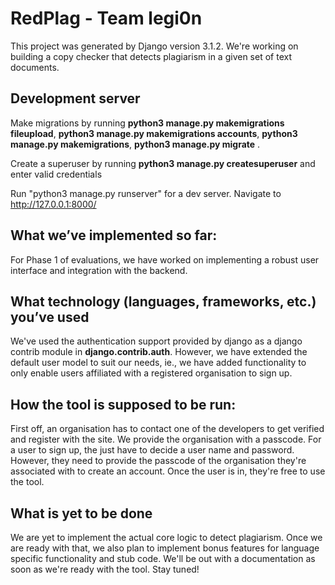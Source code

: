 # RedPlag - Team legi0n

This project was generated by Django version 3.1.2. We're working on building a copy checker that detects plagiarism in a given set of text documents.


## Development server
Make migrations by running **python3 manage.py makemigrations fileupload**, **python3 manage.py makemigrations accounts**, **python3 manage.py makemigrations**, **python3 manage.py migrate** .

Create a superuser by running **python3 manage.py createsuperuser** and enter valid credentials

Run "python3 manage.py runserver" for a dev server. Navigate to http://127.0.0.1:8000/


## What we’ve implemented so far:
For Phase 1 of evaluations, we have worked on implementing a robust user interface and integration with the backend.

## What technology (languages, frameworks, etc.) you’ve used
We've used the authentication support provided by django as a django contrib module in __django.contrib.auth__. However, we have extended the default user model to suit our needs, ie., we have added functionality to only enable users affiliated with a registered organisation to sign up.

## How the tool is supposed to be run:
First off, an organisation has to contact one of the developers to get verified and register with the site. We provide the organisation with a passcode.
For a user to sign up, the just have to decide a user name and password. However, they need to provide the passcode of the organisation they're associated with to create an account.
Once the user is in, they're free to use the tool.

## What is yet to be done
We are yet to implement the actual core logic to detect plagiarism. Once we are ready with that, we also plan to implement bonus features for language specific functionality and stub code.
We'll be out with a documentation as soon as we're ready with the tool. Stay tuned!


